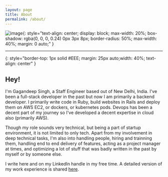 ```yaml
---
layout: page
title: About
permalink: /about/
---
```


![image](https://avatars.githubusercontent.com/u/13852061){: style="text-align: center;
  display: block;
  max-width: 20%;
  box-shadow: rgba(0, 0, 0, 0.24) 0px 3px 8px;
  border-radius: 50%;
  max-width: 40%;
  margin: 0 auto;"
}

---
{: style="border-top: 1px solid #EEE;
  margin: 25px auto;width: 40%;
  text-align: center"
}


## Hey!
I'm Gagandeep Singh, a Staff Engineer based out of  New Delhi, India. I've been a full-stack developer in the past but now I am primarily a backend developer. I primarily write code in Ruby, build websites in Rails and deploy them on AWS EC2, or dockers, or kubernetes pods. Devops has been a decent part of my journey so I've developed a decent expertise in cloud also (primarily AWS).

Though my role sounds very technical, but being a part of startup environment, it is not limited to only tech. Apart from my involvement in deep technical tasks, I'm also into handling people, hiring and trainning them, handling end to end delivery of features, acting as a project manager at times, and optimizing a lot of stuff that was badly written in the past by myself or by someone else.

I write here and on my LinkedIn handle in my free time. A detailed version of my work experience is shared [here](https://gagan93.me).
